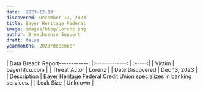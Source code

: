 ```yaml
---
date: '2023-12-13'
discovered: December 13, 2023
title: Bayer Heritage Federal
image: images/blog/Lorenz.png
author: Breachsense Support
draft: false
yearmonths: 2023/december
---
```


| Data Breach Report------------:     |:-------------:    | :-----:|
| Victim      | bayerhfcu.com      | 
| Threat Actor      | Lorenz      | 
| Date Discovered      | Dec 13, 2023      | 
| Description      | Bayer Heritage Federal Credit Union specializes in banking services.      | 
| Leak Size      | Unknown      | 

